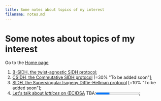 ```yaml
---
title: Some notes about topics of my interest
filename: notes.md
--- 
```


# Some notes about topics of my interest

Go to the [Home page](index.md)

1. [B-SIDH, the twist-agnostic SIDH protocol](notes/bsidh.md);
1. [CSIDH, the Commutative SIDH protocol](notes.md) [=30% "To be added soon"];
1. [SIDH, the Supersingular Isogeny Diffie-Hellman protocol](notes.md) [=10% "To be added soon"];
1. [Let's talk about _lattices_ on (EC)DSA](notes.md) <label for="file">TBA:</label><progress id="file" value="32" max="100"> 30% </progress>;
<!--1. [CSIDH, the Commutative SIDH protocol](notes/csidh.md);-->
